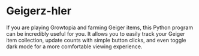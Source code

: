 # Geigerz-hler
If you are playing Growtopia and farming Geiger items, this Python program can be incredibly useful for you. It allows you to easily track your Geiger item collection, update counts with simple button clicks, and even toggle dark mode for a more comfortable viewing experience.
